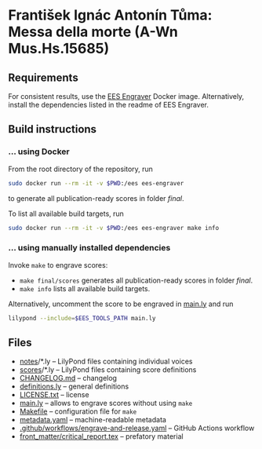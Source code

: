 # František Ignác Antonín Tůma: Messa della morte (A-Wn Mus.Hs.15685)


## Requirements

For consistent results, use the [EES Engraver](https://github.com/edition-esser-skala/ees-engraver) Docker image. Alternatively, install the dependencies listed in the readme of EES Engraver.


## Build instructions

### … using Docker

From the root directory of the repository, run

```bash
sudo docker run --rm -it -v $PWD:/ees ees-engraver
```

to generate all publication-ready scores in folder *final*.

To list all available build targets, run

```bash
sudo docker run --rm -it -v $PWD:/ees ees-engraver make info
```

### … using manually installed dependencies

Invoke `make` to engrave scores:
- `make final/scores` generates all publication-ready scores in folder *final*.
- `make info` lists all available build targets.

Alternatively, uncomment the score to be engraved in [main.ly](main.ly) and run

```bash
lilypond --include=$EES_TOOLS_PATH main.ly
```


## Files

- [notes](notes/)/*.ly – LilyPond files containing individual voices
- [scores](scores/)/*.ly – LilyPond files containing score definitions
- [CHANGELOG.md](CHANGELOG.md) – changelog
- [definitions.ly](definitions.ly) – general definitions
- [LICENSE.txt](LICENSE.txt) – license
- [main.ly](main.ly) – allows to engrave scores without using `make`
- [Makefile](Makefile) – configuration file for `make`
- [metadata.yaml](metadata.yaml) – machine-readable metadata
- [.github/workflows/engrave-and-release.yaml](.github/workflows/engrave-and-release.yaml) – GitHub Actions workflow
- [front_matter/critical_report.tex](front_matter/critical_report.tex) – prefatory material
